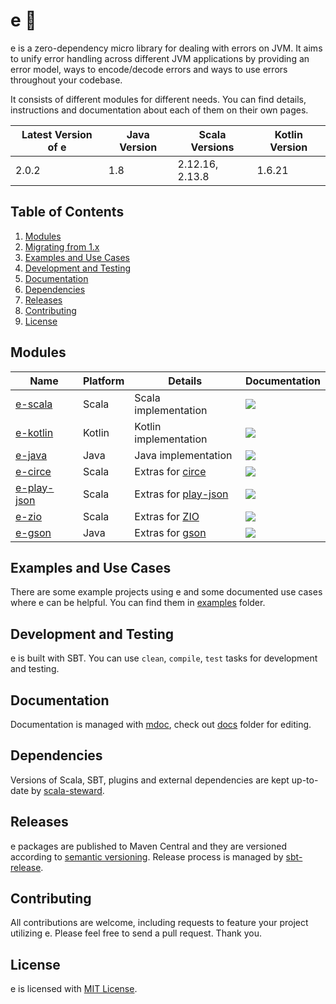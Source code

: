 
[//]: # "This file is generated by [mdoc](https://scalameta.org/mdoc). Do not edit it directly as it will be overwritten. Instead edit corresponding file in docs folder."

# e 🐞

e is a zero-dependency micro library for dealing with errors on JVM. It aims to unify error handling across different JVM applications by providing an error model, ways to encode/decode errors and ways to use errors throughout your codebase.

It consists of different modules for different needs. You can find details, instructions and documentation about each of them on their own pages.

| Latest Version of e | Java Version          | Scala Versions          | Kotlin Version   |
| ------------------- | --------------------- | ----------------------- | ---------------- |
| 2.0.2           | 1.8        | 2.12.16, 2.13.8  | 1.6.21 |

## Table of Contents

1. [Modules](#modules)
2. [Migrating from 1.x](MIGRATION.md#1-migrating-from-1x-to-2x)
3. [Examples and Use Cases](#examples-and-use-cases)
4. [Development and Testing](#development-and-testing)
5. [Documentation](#documentation)
6. [Dependencies](#dependencies)
7. [Releases](#releases)
8. [Contributing](#contributing)
9. [License](#license)

## Modules

| Name                                 | Platform | Details                                                            | Documentation |
| ------------------------------------ | -------- | ------------------------------------------------------------------ | ------------- |
| [e-scala](e-scala/README.md)         | Scala    | Scala implementation                                               | [![](https://img.shields.io/badge/docs-2.0.2-brightgreen.svg?style=for-the-badge&logo=scala&color=dc322f&labelColor=333333)](https://javadoc.io/doc/dev.akif/e-scala_2.13)     |
| [e-kotlin](e-kotlin/README.md)       | Kotlin   | Kotlin implementation                                              | [![](https://img.shields.io/badge/docs-2.0.2-brightgreen.svg?style=for-the-badge&logo=kotlin&color=0095d5&labelColor=333333)](https://javadoc.io/doc/dev.akif/e-kotlin)   |
| [e-java](e-java/README.md)           | Java     | Java implementation                                                | [![](https://img.shields.io/badge/docs-2.0.2-brightgreen.svg?style=for-the-badge&logo=java&color=007396&labelColor=333333)](https://javadoc.io/doc/dev.akif/e-java)       |
| [e-circe](e-circe/README.md)         | Scala    | Extras for [circe](https://circe.github.io/circe)                  | [![](https://img.shields.io/badge/docs-2.0.2-brightgreen.svg?style=for-the-badge&logo=scala&color=dc322f&labelColor=333333)](https://javadoc.io/doc/dev.akif/e-circe_2.13)     |
| [e-play-json](e-play-json/README.md) | Scala    | Extras for [play-json](https://github.com/playframework/play-json) | [![](https://img.shields.io/badge/docs-2.0.2-brightgreen.svg?style=for-the-badge&logo=scala&color=dc322f&labelColor=333333)](https://javadoc.io/doc/dev.akif/e-play-json_2.13) |
| [e-zio](e-zio/README.md)             | Scala    | Extras for [ZIO](https://zio.dev)                                  | [![](https://img.shields.io/badge/docs-2.0.2-brightgreen.svg?style=for-the-badge&logo=scala&color=dc322f&labelColor=333333)](https://javadoc.io/doc/dev.akif/e-zio_2.13)       |
| [e-gson](e-gson/README.md)           | Java     | Extras for [gson](https://github.com/google/gson)                  | [![](https://img.shields.io/badge/docs-2.0.2-brightgreen.svg?style=for-the-badge&logo=java&color=007396&labelColor=333333)](https://javadoc.io/doc/dev.akif/e-gson)       |

## Examples and Use Cases

There are some example projects using e and some documented use cases where e can be helpful. You can find them in [examples](examples) folder.

## Development and Testing

e is built with SBT. You can use `clean`, `compile`, `test` tasks for development and testing.

## Documentation

Documentation is managed with [mdoc](https://scalameta.org/mdoc), check out [docs](docs) folder for editing.

## Dependencies

Versions of Scala, SBT, plugins and external dependencies are kept up-to-date by [scala-steward](https://github.com/fthomas/scala-steward).

## Releases

e packages are published to Maven Central and they are versioned according to [semantic versioning](https://semver.org). Release process is managed by [sbt-release](https://github.com/sbt/sbt-release).

## Contributing

All contributions are welcome, including requests to feature your project utilizing e. Please feel free to send a pull request. Thank you.

## License

e is licensed with [MIT License](LICENSE.md).
